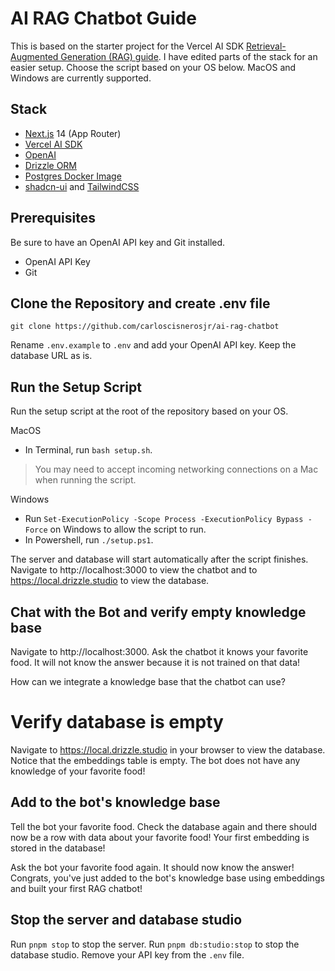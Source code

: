 # AI RAG Chatbot Guide

This is based on the starter project for the Vercel AI SDK [Retrieval-Augmented Generation (RAG) guide](https://sdk.vercel.ai/docs/guides/rag-chatbot). I have edited parts of the stack for an easier setup. Choose the script based on your OS below. MacOS and Windows are currently supported.

## Stack

- [Next.js](https://nextjs.org) 14 (App Router)
- [Vercel AI SDK](https://sdk.vercel.ai/docs)
- [OpenAI](https://openai.com)
- [Drizzle ORM](https://orm.drizzle.team)
- [Postgres Docker Image](https://hub.docker.com/r/supabase/postgres)
- [shadcn-ui](https://ui.shadcn.com) and [TailwindCSS](https://tailwindcss.com)

## Prerequisites

Be sure to have an OpenAI API key and Git installed.
- OpenAI API Key
- Git 

## Clone the Repository and create .env file

`git clone https://github.com/carloscisnerosjr/ai-rag-chatbot`

Rename `.env.example` to `.env` and add your OpenAI API key. Keep the database URL as is.

## Run the Setup Script

Run the setup script at the root of the repository based on your OS.

MacOS

- In Terminal, run `bash setup.sh`.

> You may need to accept incoming networking connections on a Mac when running the script.

Windows

- Run `Set-ExecutionPolicy -Scope Process -ExecutionPolicy Bypass -Force` on Windows to allow the script to run.   
- In Powershell, run `./setup.ps1`.

The server and database will start automatically after the script finishes. Navigate to http://localhost:3000 to view the chatbot and to https://local.drizzle.studio to view the database. 

## Chat with the Bot and verify empty knowledge base

Navigate to http://localhost:3000. Ask the chatbot it knows your favorite food. It will not know the answer because it is not trained on that data!

How can we integrate a knowledge base that the chatbot can use?

# Verify database is empty

Navigate to https://local.drizzle.studio in your browser to view the database. Notice that the embeddings table is empty. The bot does not have any knowledge of your favorite food!

## Add to the bot's knowledge base

Tell the bot your favorite food. Check the database again and there should now be a row with data about your favorite food! Your first embedding is stored in the database!

Ask the bot your favorite food again. It should now know the answer! Congrats, you've just added to the bot's knowledge base using embeddings and built your first RAG chatbot!

## Stop the server and database studio

Run `pnpm stop` to stop the server. Run `pnpm db:studio:stop` to stop the database studio. Remove your API key from the `.env` file.


